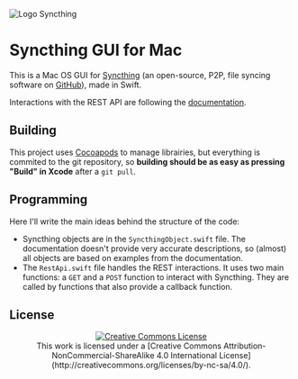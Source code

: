 ![Logo Syncthing](https://syncthing.net/images/logo-horizontal.svg)

# Syncthing GUI for Mac

This is a Mac OS GUI for [Syncthing](https://syncthing.net) (an open-source, P2P, file syncing software on [GitHub](https://github.com/syncthing/syncthing)), made in Swift. 

Interactions with the REST API are following the [documentation](http://docs.syncthing.net/dev/rest.html).

## Building

This project uses [Cocoapods](https://cocoapods.org) to manage librairies, but everything is commited to the git repository, so **building should be as easy as pressing "Build" in Xcode** after a `git pull`.

## Programming

Here I'll write the main ideas behind the structure of the code:

* Syncthing objects are in the `SyncthingObject.swift` file. The documentation doesn't provide very accurate descriptions, so (almost) all objects are based on examples from the documentation.
* The `RestApi.swift` file handles the REST interactions. It uses two main functions: a `GET` and a `POST` function to interact with Syncthing. They are called by functions that also provide a callback function. 


## License

<center><a rel="license" href="http://creativecommons.org/licenses/by-nc-sa/4.0/"><img alt="Creative Commons License" style="border-width:0" src="https://i.creativecommons.org/l/by-nc-sa/4.0/88x31.png" /></a></br>
This work is licensed under a [Creative Commons Attribution-NonCommercial-ShareAlike 4.0 International License](http://creativecommons.org/licenses/by-nc-sa/4.0/).
</center>